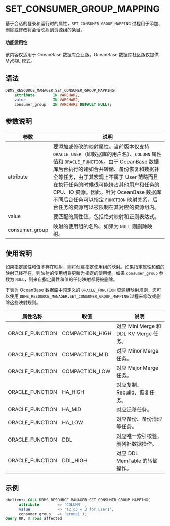 # SET_CONSUMER_GROUP_MAPPING 

基于会话的登录和运行时的属性，`SET_CONSUMER_GROUP_MAPPING` 过程用于添加、删除或修改将会话映射到资源组的条目。

  <main id="notice" >
    <h4>功能适用性</h4>
    <p>该内容仅适用于 OceanBase 数据库企业版。OceanBase 数据库社区版仅提供 MySQL 模式。</p>
  </main>

## 语法 

```sql
DBMS_RESOURCE_MANAGER.SET_CONSUMER_GROUP_MAPPING(
    attribute        IN VARCHAR2, 
    value            IN VARCHAR2, 
    consumer_group   IN VARCHAR2 DEFAULT NULL);
```

## 参数说明 

|       参数      |      说明          |
|----------------|---------------------|
| attribute      | 要添加或修改的映射属性。当前版本仅支持 `ORACLE_USER`（即数据库的用户名）、`COLUMN` 属性值和 `ORACLE_FUNCTION`。由于 OceanBase 数据库后台执行的诸如合并转储、备份恢复和数据补全等任务，由于其宏观上不属于 User 范畴而且在执行任务的时候很可能挤占其他用户和任务的 CPU、IO 资源。因此，针对 OceanBase 数据库不同后台任务可以指定 `FUNCTION` 映射关系，后台任务的资源可以被限制在其对应的资源组内。  |
| value          | 要匹配的属性值，包括绝对映射和正则表达式。  |
| consumer_group | 映射的使用组的名称，如果为 `NULL` 则删除映射。  |


## 使用说明 

如果指定属性和值不存在映射，则将创建指定使用组的映射。如果指定属性和值的映射已经存在，则映射的使用组将更新为指定的使用组。如果 `consumer_group` 参数为 `NULL`，则来自指定属性和值的任何映射都将被删除。


下表为 OceanBase 数据库中预定义的 `ORACLE_FUNCTION` 资源组映射规则，您可以使用 `DBMS_RESOURCE_MANAGER.SET_CONSUMER_GROUP_MAPPING` 过程来修改或删除这些映射规则。

| 属性名称 | 取值 | 说明 |
| --- | --- | --- |
| ORACLE_FUNCTION |  COMPACTION_HIGH   | 对应 Mini Merge 和 DDL KV Merge 任务。  |
| ORACLE_FUNCTION |  COMPACTION_MID   | 对应 Minor Merge  任务。 |
| ORACLE_FUNCTION |  COMPACTION_LOW   | 对应 Major Merge 任务。  |
| ORACLE_FUNCTION |  HA_HIGH   | 对应复制、Rebuild、恢复任务。   |
| ORACLE_FUNCTION |  HA_MID   | 对应迁移任务。 |
| ORACLE_FUNCTION |  HA_LOW   | 对应备份、备份清理等任务。   |
| ORACLE_FUNCTION |  DDL   | 对应唯一索引校验，删列补数据操作。   |
| ORACLE_FUNCTION |  DDL_HIGH   | 对应 DDL MemTable 的转储操作。  |



## 示例 

```sql
obclient> CALL DBMS_RESOURCE_MANAGER.SET_CONSUMER_GROUP_MAPPING(
      attribute        => 'COLUMN' ,
      value            => 't2.c3 = 3 for user1',
      consumer_group   => 'group1');
Query OK, 0 rows affected 
```